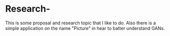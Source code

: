 # Research-
This is some proposal and research topic that I like to do.
Also there is a simple application on the name "Picture" in hear to batter understand GANs.
